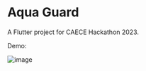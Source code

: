 # Aqua Guard
A Flutter project for CAECE Hackathon 2023.

Demo:

![image](https://github.com/roy0428/Aqua_Guard/blob/main/aqua_guard.gif)
